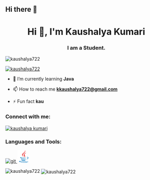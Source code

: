 ## Hi there 👋

<h1 align="center">Hi 👋, I'm Kaushalya Kumari</h1>
<h3 align="center">I am a Student.</h3>

<p align="left"> <img src="https://komarev.com/ghpvc/?username=kaushalya722&label=Profile%20views&color=0e75b6&style=flat" alt="kaushalya722" /> </p>

<p align="left"> <a href="https://github.com/ryo-ma/github-profile-trophy"><img src="https://github-profile-trophy.vercel.app/?username=kaushalya722" alt="kaushalya722" /></a> </p>

- 🌱 I’m currently learning **Java**

- 📫 How to reach me **kkaushalya722@gmail.com**

- ⚡ Fun fact **kau**

<h3 align="left">Connect with me:</h3>
<p align="left">
<a href="https://linkedin.com/in/kaushalya kumari" target="blank"><img align="center" src="https://raw.githubusercontent.com/rahuldkjain/github-profile-readme-generator/master/src/images/icons/Social/linked-in-alt.svg" alt="kaushalya kumari" height="30" width="40" /></a>
</p>

<h3 align="left">Languages and Tools:</h3>
<p align="left"> <a href="https://git-scm.com/" target="_blank" rel="noreferrer"> <img src="https://www.vectorlogo.zone/logos/git-scm/git-scm-icon.svg" alt="git" width="40" height="40"/> </a> <a href="https://www.java.com" target="_blank" rel="noreferrer"> <img src="https://raw.githubusercontent.com/devicons/devicon/master/icons/java/java-original.svg" alt="java" width="40" height="40"/> </a> </p>

<p><img align="left" src="https://github-readme-stats.vercel.app/api/top-langs?username=kaushalya722&show_icons=true&locale=en&layout=compact" alt="kaushalya722" /></p>

<p>&nbsp;<img align="center" src="https://github-readme-stats.vercel.app/api?username=kaushalya722&show_icons=true&locale=en" alt="kaushalya722" /></p>


